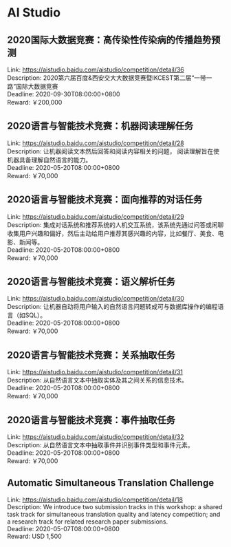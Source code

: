 # AI Studio



## 2020国际大数据竞赛：高传染性传染病的传播趋势预测

Link: https://aistudio.baidu.com/aistudio/competition/detail/36  
Description: 2020第六届百度&西安交大大数据竞赛暨IKCEST第二届“一带一路”国际大数据竞赛  
Deadline: 2020-09-30T08:00:00+0800  
Reward: ￥200,000  


## 2020语言与智能技术竞赛：机器阅读理解任务

Link: https://aistudio.baidu.com/aistudio/competition/detail/28  
Description: 让机器阅读文本然后回答和阅读内容相关的问题， 阅读理解旨在使机器具备理解自然语言的能力。  
Deadline: 2020-05-20T08:00:00+0800  
Reward: ￥70,000  


## 2020语言与智能技术竞赛：面向推荐的对话任务

Link: https://aistudio.baidu.com/aistudio/competition/detail/29  
Description: 集成对话系统和推荐系统的人机交互系统，该系统先通过问答或闲聊收集用户兴趣和偏好，然后主动给用户推荐其感兴趣的内容，比如餐厅、美食、电影、新闻等。  
Deadline: 2020-05-20T08:00:00+0800  
Reward: ￥70,000  


## 2020语言与智能技术竞赛：语义解析任务

Link: https://aistudio.baidu.com/aistudio/competition/detail/30  
Description: 让机器自动将用户输入的自然语言问题转成可与数据库操作的编程语言（如SQL）。  
Deadline: 2020-05-20T08:00:00+0800  
Reward: ￥70,000  


## 2020语言与智能技术竞赛：关系抽取任务

Link: https://aistudio.baidu.com/aistudio/competition/detail/31  
Description: 从自然语言文本中抽取实体及其之间关系的信息技术。  
Deadline: 2020-05-20T08:00:00+0800  
Reward: ￥70,000  


## 2020语言与智能技术竞赛：事件抽取任务

Link: https://aistudio.baidu.com/aistudio/competition/detail/32  
Description: 从自然语言文本中抽取事件并识别事件类型和事件元素。  
Deadline: 2020-05-20T08:00:00+0800  
Reward: ￥70,000  


## Automatic Simultaneous Translation Challenge

Link: https://aistudio.baidu.com/aistudio/competition/detail/18  
Description: We introduce two submission tracks in this workshop: a shared task track for simultaneous translation quality and latency competition; and a research track for related research paper submissions.  
Deadline: 2020-05-07T08:00:00+0800  
Reward: USD 1,500  

